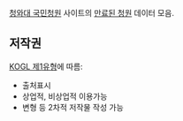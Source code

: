 [청와대 국민청원](https://www1.president.go.kr/petitions) 사이트의
[만료된 청원](https://www1.president.go.kr/petitions?only=finished) 데이터 모음.

## 저작권

[KOGL 제1유형](http://www.kogl.or.kr/info/license.do)에 따름:

* 출처표시
* 상업적, 비상업적 이용가능
* 변형 등 2차적 저작물 작성 가능
